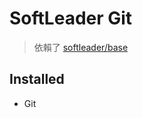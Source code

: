 # SoftLeader Git

> 依賴了 [softleader/base](https://github.com/softleader/dockerfile/tree/master/base)

## Installed

- Git
